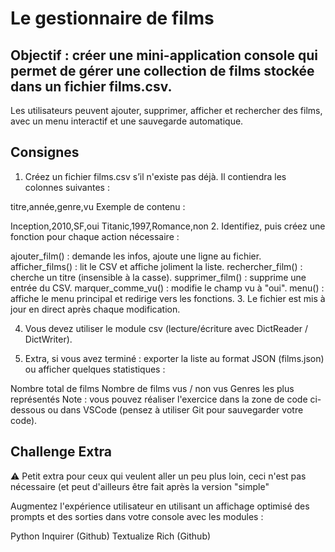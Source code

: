 # Le gestionnaire de films

## Objectif : créer une mini-application console qui permet de gérer une collection de films stockée dans un fichier films.csv.

Les utilisateurs peuvent ajouter, supprimer, afficher et rechercher des films, avec un menu interactif et une sauvegarde automatique.

## Consignes
1. Créez un fichier films.csv s’il n'existe pas déjà. Il contiendra les colonnes suivantes :

titre,année,genre,vu
Exemple de contenu :

Inception,2010,SF,oui
Titanic,1997,Romance,non
2. Identifiez, puis créez une fonction pour chaque action nécessaire :

ajouter_film() : demande les infos, ajoute une ligne au fichier.
afficher_films() : lit le CSV et affiche joliment la liste.
rechercher_film() : cherche un titre (insensible à la casse).
supprimer_film() : supprime une entrée du CSV.
marquer_comme_vu() : modifie le champ vu à "oui".
menu() : affiche le menu principal et redirige vers les fonctions.
3. Le fichier est mis à jour en direct après chaque modification.

4. Vous devez utiliser le module csv (lecture/écriture avec DictReader / DictWriter).

5. Extra, si vous avez terminé : exporter la liste au format JSON (films.json) ou afficher quelques statistiques :

Nombre total de films
Nombre de films vus / non vus
Genres les plus représentés
Note : vous pouvez réaliser l'exercice dans la zone de code ci-dessous ou dans VSCode (pensez à utiliser Git pour sauvegarder votre code).


## Challenge Extra
⚠️ Petit extra pour ceux qui veulent aller un peu plus loin, ceci n'est pas nécessaire (et peut d'ailleurs être fait après la version "simple"

Augmentez l'expérience utilisateur en utilisant un affichage optimisé des prompts et des sorties dans votre console avec les modules :

Python Inquirer (Github)
Textualize Rich (Github)
